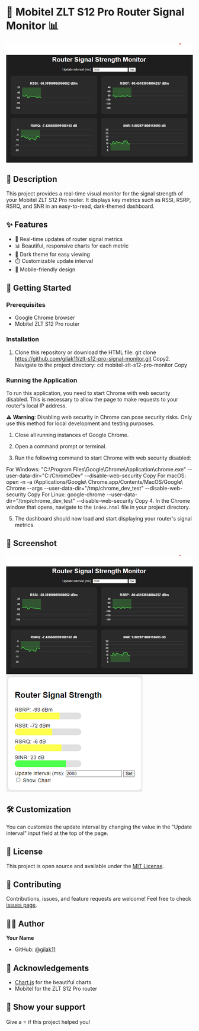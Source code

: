 # 📡 Mobitel ZLT S12 Pro Router Signal Monitor 📊

![Router Signal Monitor](screenshot.png)

## 📝 Description

This project provides a real-time visual monitor for the signal strength of your Mobitel ZLT S12 Pro router. It displays key metrics such as RSSI, RSRP, RSRQ, and SNR in an easy-to-read, dark-themed dashboard.

## ✨ Features

- 🔄 Real-time updates of router signal metrics
- 📊 Beautiful, responsive charts for each metric
- 🌙 Dark theme for easy viewing
- ⏱️ Customizable update interval
- 📱 Mobile-friendly design

## 🚀 Getting Started

### Prerequisites

- Google Chrome browser
- Mobitel ZLT S12 Pro router

### Installation

1. Clone this repository or download the HTML file:
git clone https://github.com/gilak11/zlt-s12-pro-signal-monitor.git
Copy2. Navigate to the project directory:
cd mobitel-zlt-s12-pro-monitor
Copy
### Running the Application

To run this application, you need to start Chrome with web security disabled. This is necessary to allow the page to make requests to your router's local IP address.

⚠️ **Warning**: Disabling web security in Chrome can pose security risks. Only use this method for local development and testing purposes.

1. Close all running instances of Google Chrome.

2. Open a command prompt or terminal.

3. Run the following command to start Chrome with web security disabled:

For Windows:
"C:\Program Files\Google\Chrome\Application\chrome.exe" --user-data-dir="C:/ChromeDev" --disable-web-security
Copy
For macOS:
open -n -a /Applications/Google\ Chrome.app/Contents/MacOS/Google\ Chrome --args --user-data-dir="/tmp/chrome_dev_test" --disable-web-security
Copy
For Linux:
google-chrome --user-data-dir="/tmp/chrome_dev_test" --disable-web-security
Copy
4. In the Chrome window that opens, navigate to the `index.html` file in your project directory.

5. The dashboard should now load and start displaying your router's signal metrics.

## 📸 Screenshot

![Router Signal Monitor Screenshot](screenshot.png)
![Router Signal Monitor Screenshot](screenshot1.png)

## 🛠️ Customization

You can customize the update interval by changing the value in the "Update interval" input field at the top of the page.

## 📄 License

This project is open source and available under the [MIT License](LICENSE).

## 🤝 Contributing

Contributions, issues, and feature requests are welcome! Feel free to check [issues page](https://github.com/gilak11/mobitel-zlt-s12-pro-monitor/issues).

## 👨‍💻 Author

**Your Name**

- GitHub: [@gilak11](https://github.com/gilak11)


## 🙏 Acknowledgements

- [Chart.js](https://www.chartjs.org/) for the beautiful charts
- Mobitel for the ZLT S12 Pro router

## 🌟 Show your support

Give a ⭐️ if this project helped you!
